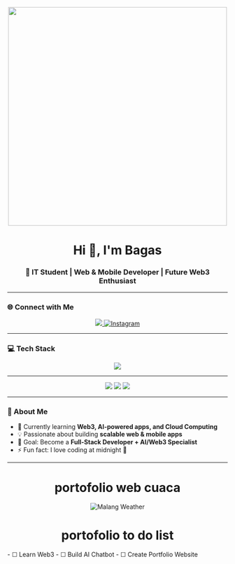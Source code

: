 <!-- Banner atau GIF opening -->
<p align="center">
  <img src="https://media4.giphy.com/media/v1.Y2lkPTc5MGI3NjExMmRhYmV5OGlpcXZvcXpubmVlMzMyMjF6aDNiZWppbGh4bDYyMDNrayZlcD12MV9pbnRlcm5hbF9naWZfYnlfaWQmY3Q9Zw/B2CxNosDKhYiY/giphy.gif" width="500"/>
</p>

<h1 align="center">Hi 👋, I'm Bagas</h1>
<h3 align="center">🚀 IT Student | Web & Mobile Developer | Future Web3 Enthusiast</h3>

---

### 🌐 Connect with Me
<p align="center">
  <a href="https://linkedin.com/in/bintangbagas" target="_blank">
    <img src="https://img.shields.io/badge/LinkedIn-%230077B5.svg?style=for-the-badge&logo=linkedin&logoColor=white"/>
  </a>
  <a href="https://instagram.com/bntbgs" target="_blank">
  <img src="https://img.shields.io/badge/Instagram-%23E4405F?style=for-the-badge&logo=instagram&logoColor=white" alt="Instagram"/>
</a>

</p>

---

### 💻 Tech Stack
<p align="center">
  <img src="https://skillicons.dev/icons?i=html,css,js,ts,react,vue,nuxtjs,nextjs,nodejs,php,laravel,mysql,flutter,dart,java,python,git,github" />
</p>

---

<p align="center">
  <img src="https://img.shields.io/badge/Focus-Web%20Development-blue?style=for-the-badge"/>
  <img src="https://img.shields.io/badge/Learning-Web3-orange?style=for-the-badge"/>
  <img src="https://img.shields.io/badge/Tools-AI%20%26%20RAG-green?style=for-the-badge"/>
</p>

---

### 🚀 About Me
- 🌱 Currently learning **Web3, AI-powered apps, and Cloud Computing**  
- 💡 Passionate about building **scalable web & mobile apps**  
- 🎯 Goal: Become a **Full-Stack Developer + AI/Web3 Specialist**  
- ⚡ Fun fact: I love coding at midnight 🌙  

---

<h1 align="center">portofolio web cuaca</h1>
<p align="center">
  <img src="https://wttr.in/Malang.png?1" alt="Malang Weather"/>
</p>

<h1 align="center">portofolio to do list</h1>
- ☐ Learn Web3
- ☐ Build AI Chatbot
- ☐ Create Portfolio Website

